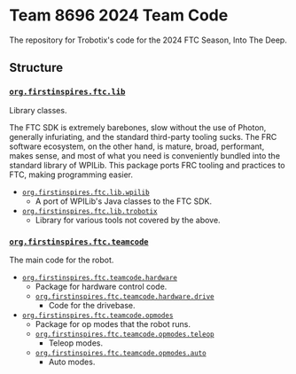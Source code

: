 # Team 8696 2024 Team Code

The repository for Trobotix's code for the 2024 FTC Season, Into The Deep.

## Structure

### [`org.firstinspires.ftc.lib`](https://github.com/8696-Trobotix/IntoTheDeep/tree/main/TeamCode/src/main/java/org/firstinspires/ftc/lib)

Library classes.

The FTC SDK is extremely barebones, slow without the use of Photon, generally infuriating, and the
standard third-party tooling sucks. The FRC software ecosystem, on the other hand, is mature, broad,
performant, makes sense, and most of what you need is conveniently bundled into the standard library
of WPILib. This package ports FRC tooling and practices to FTC, making programming easier.

- [`org.firstinspires.ftc.lib.wpilib`](https://github.com/8696-Trobotix/IntoTheDeep/tree/main/TeamCode/src/main/java/org/firstinspires/ftc/lib/wpilib)
    - A port of WPILib's Java classes to the FTC SDK.
- [`org.firstinspires.ftc.lib.trobotix`](https://github.com/8696-Trobotix/IntoTheDeep/tree/main/TeamCode/src/main/java/org/firstinspires/ftc/lib/trobotix)
    - Library for various tools not covered by the above.

### [`org.firstinspires.ftc.teamcode`](https://github.com/8696-Trobotix/IntoTheDeep/tree/main/TeamCode/src/main/java/org/firstinspires/ftc/teamcode)

The main code for the robot.

- [`org.firstinspires.ftc.teamcode.hardware`](https://github.com/8696-Trobotix/IntoTheDeep/tree/main/TeamCode/src/main/java/org/firstinspires/ftc/teamcode/hardware)
  - Package for hardware control code.
  - [`org.firstinspires.ftc.teamcode.hardware.drive`](https://github.com/8696-Trobotix/IntoTheDeep/tree/main/TeamCode/src/main/java/org/firstinspires/ftc/teamcode/hardware/drive)
    - Code for the drivebase.
- [`org.firstinspires.ftc.teamcode.opmodes`](https://github.com/8696-Trobotix/IntoTheDeep/tree/main/TeamCode/src/main/java/org/firstinspires/ftc/teamcode/opmodes)
  - Package for op modes that the robot runs.
  - [`org.firstinspires.ftc.teamcode.opmodes.teleop`](https://github.com/8696-Trobotix/IntoTheDeep/tree/main/TeamCode/src/main/java/org/firstinspires/ftc/teamcode/opmodes/teleop)
    - Teleop modes.
  - [`org.firstinspires.ftc.teamcode.opmodes.auto`](https://github.com/8696-Trobotix/IntoTheDeep/tree/main/TeamCode/src/main/java/org/firstinspires/ftc/teamcode/opmodes/auto)
    - Auto modes.